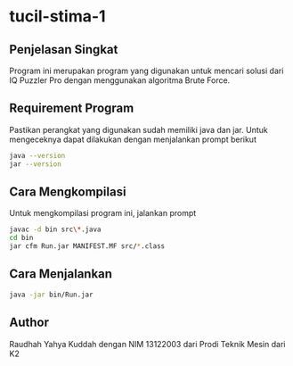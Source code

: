 # tucil-stima-1

## Penjelasan Singkat
Program ini merupakan program yang digunakan untuk mencari solusi dari IQ Puzzler Pro dengan 
menggunakan algoritma Brute Force.

## Requirement Program
Pastikan perangkat yang digunakan sudah memiliki java dan jar. Untuk mengeceknya dapat dilakukan dengan 
menjalankan prompt berikut

```sh
java --version
jar --version
```
## Cara Mengkompilasi
Untuk mengkompilasi program ini, jalankan prompt
```sh
javac -d bin src\*.java
cd bin
jar cfm Run.jar MANIFEST.MF src/*.class
```
## Cara Menjalankan
```sh
java -jar bin/Run.jar
```
## Author

Raudhah Yahya Kuddah dengan NIM 13122003 dari Prodi Teknik Mesin dari K2